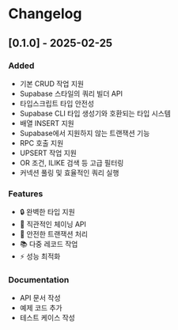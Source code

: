 # Changelog

## [0.1.0] - 2025-02-25

### Added
- 기본 CRUD 작업 지원
- Supabase 스타일의 쿼리 빌더 API
- 타입스크립트 타입 안전성
- Supabase CLI 타입 생성기와 호환되는 타입 시스템
- 배열 INSERT 지원
- Supabase에서 지원하지 않는 트랜잭션 기능
- RPC 호출 지원
- UPSERT 작업 지원
- OR 조건, ILIKE 검색 등 고급 필터링
- 커넥션 풀링 및 효율적인 쿼리 실행

### Features
- 🔒 완벽한 타입 지원
- 🚀 직관적인 체이닝 API
- 💪 안전한 트랜잭션 처리
- 📚 다중 레코드 작업
- ⚡ 성능 최적화

### Documentation
- API 문서 작성
- 예제 코드 추가
- 테스트 케이스 작성

